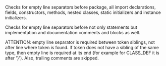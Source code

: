 <div>

Checks for empty line separators before package, all import
declarations, fields, constructors, methods, nested classes, static
initializers and instance initializers.

</div>

Checks for empty line separators before not only statements but
implementation and documentation comments and blocks as well.

ATTENTION: empty line separator is required between token siblings, not
after line where token is found. If token does not have a sibling of the
same type, then empty line is required at its end (for example for
CLASS_DEF it is after '}'). Also, trailing comments are skipped.
